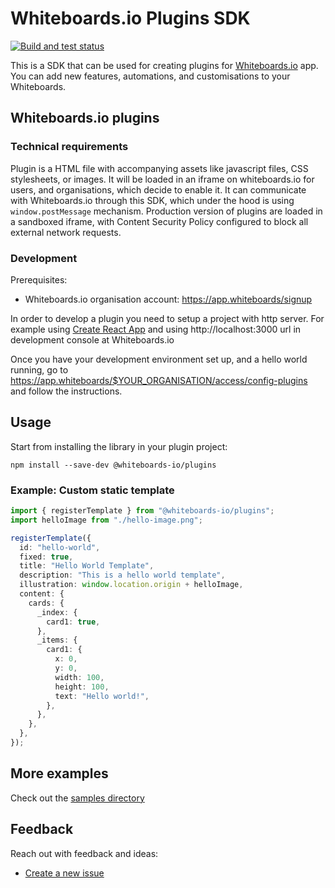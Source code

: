 # Whiteboards.io Plugins SDK

[![Build and test status](https://github.com/Whiteboards-io/whiteboards-plugins/workflows/Lint%20and%20test/badge.svg)](https://github.com/Whiteboards-io/whiteboards-plugins/actions?query=workflow%3A%22Build+and+test%22)

This is a SDK that can be used for creating plugins for [Whiteboards.io](https://whiteboards.io) app. You can add new features, automations, and customisations to your Whiteboards.

## Whiteboards.io plugins

### Technical requirements

Plugin is a HTML file with accompanying assets like javascript files, CSS stylesheets, or images. It will be loaded in an iframe on whiteboards.io for users, and organisations, which decide to enable it.
It can communicate with Whiteboards.io through this SDK, which under the hood is using `window.postMessage` mechanism.
Production version of plugins are loaded in a sandboxed iframe, with Content Security Policy configured to block all external network requests.

### Development

Prerequisites:

- Whiteboards.io organisation account: https://app.whiteboards/signup

In order to develop a plugin you need to setup a project with http server.
For example using [Create React App](https://create-react-app.dev/docs/getting-started) and using http://localhost:3000 url in development console at Whiteboards.io

Once you have your development environment set up, and a hello world running, go to https://app.whiteboards/$YOUR_ORGANISATION/access/config-plugins and follow the instructions.

## Usage

Start from installing the library in your plugin project:

```
npm install --save-dev @whiteboards-io/plugins
```

### Example: Custom static template

```typescript
import { registerTemplate } from "@whiteboards-io/plugins";
import helloImage from "./hello-image.png";

registerTemplate({
  id: "hello-world",
  fixed: true,
  title: "Hello World Template",
  description: "This is a hello world template",
  illustration: window.location.origin + helloImage,
  content: {
    cards: {
      _index: {
        card1: true,
      },
      _items: {
        card1: {
          x: 0,
          y: 0,
          width: 100,
          height: 100,
          text: "Hello world!",
        },
      },
    },
  },
});
```

## More examples

Check out the [samples directory](sample-plugins/README.md)

## Feedback

Reach out with feedback and ideas:

- [Create a new issue](https://github.com/Whiteboards-io/whiteboards-plugins/issues)
